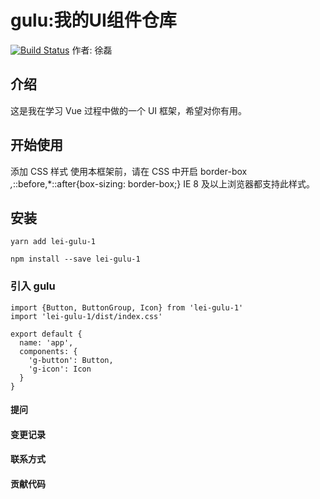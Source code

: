# gulu:我的UI组件仓库
[![Build Status](https://travis-ci.org/tt939242551/lei-gulu.svg?branch=master)](https://travis-ci.org/tt939242551/lei-gulu)
 作者: 徐磊

## 介绍

这是我在学习 Vue 过程中做的一个 UI 框架，希望对你有用。

## 开始使用
添加 CSS 样式 使用本框架前，请在 CSS 中开启 border-box
*,*::before,*::after{box-sizing: border-box;}
IE 8 及以上浏览器都支持此样式。



## 安装 
```
yarn add lei-gulu-1
```
```
npm install --save lei-gulu-1
```
### 引入 gulu
```
import {Button, ButtonGroup, Icon} from 'lei-gulu-1'
import 'lei-gulu-1/dist/index.css'

export default {
  name: 'app',
  components: {
    'g-button': Button,
    'g-icon': Icon
  }
}
```
#### 提问
#### 变更记录
#### 联系方式
#### 贡献代码